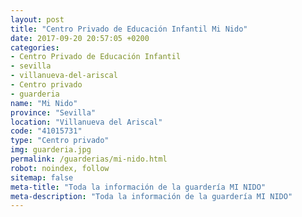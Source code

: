 ```yaml
---
layout: post
title: "Centro Privado de Educación Infantil Mi Nido"
date: 2017-09-20 20:57:05 +0200
categories:
- Centro Privado de Educación Infantil
- sevilla
- villanueva-del-ariscal
- Centro privado
- guarderia
name: "Mi Nido"
province: "Sevilla"
location: "Villanueva del Ariscal"
code: "41015731"
type: "Centro privado"
img: guarderia.jpg
permalink: /guarderias/mi-nido.html
robot: noindex, follow
sitemap: false
meta-title: "Toda la información de la guardería MI NIDO"
meta-description: "Toda la información de la guardería MI NIDO"
---
```

